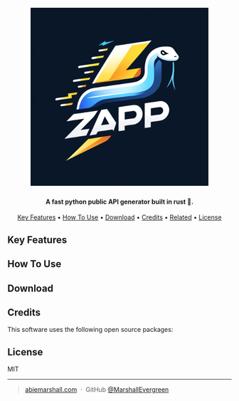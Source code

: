
<!-- Markdownify readme used as inspiration -->
<h1 align="center">
  <br>
  <a href="https://github.com/MarshallEvergreen/zapp"><img src="https://raw.githubusercontent.com/MarshallEvergreen/zapp/refs/heads/main/static/images/zapp.webp" alt="Zapp" width="400"></a>
</h1>

<h4 align="center">A fast python public API generator built in rust 🦀.</h4>

<!-- Add badges here -->

<p align="center">
  <a href="#key-features">Key Features</a> •
  <a href="#how-to-use">How To Use</a> •
  <a href="#download">Download</a> •
  <a href="#credits">Credits</a> •
  <a href="#related">Related</a> •
  <a href="#license">License</a>
</p>

## Key Features

## How To Use

## Download

## Credits

This software uses the following open source packages:

<!-- Credit the main rust packages used. -->
<!-- * [Electron](http://electron.atom.io/) -->

## License

MIT

---

> [abiemarshall.com](https://www.abiemarshall.com) &nbsp;&middot;&nbsp;
> GitHub [@MarshallEvergreen](https://github.com/MarshallEvergreen)
